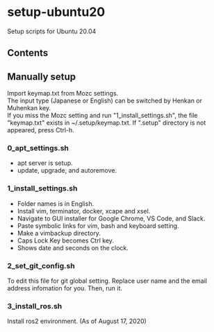 # setup-ubuntu20

Setup scripts for Ubuntu 20.04

## Contents

## Manually setup

Import keymap.txt from Mozc settings.  
The input type (Japanese or English) can be switched by Henkan or Muhenkan key.  
If you miss the Mozc setting and run "1_install_settings.sh", the file "keymap.txt" exists in ~/.setup/keymap.txt.
If ".setup" directory is not appeared, press Ctrl-h.

### 0_apt_settings.sh

- apt server is setup.
- update, upgrade, and autoremove.

### 1_install_settings.sh

- Folder names is in English.
- Install vim, terminator, docker, xcape and xsel.
- Navigate to GUI installer for Google Chrome, VS Code, and Slack.
- Paste symbolic links for vim, bash and keyboard setting.
- Make a vimbackup directory.
- Caps Lock Key becomes Ctrl key.
- Shows date and seconds on the clock.

### 2_set_git_config.sh

To edit this file for git global setting.
Replace user name and the email address infomation for you.
Then, run it.

### 3_install_ros.sh

Install ros2 environment.
(As of August 17, 2020)